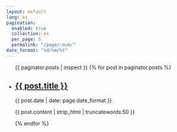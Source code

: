 ```yaml
---
layout: default
lang: es
pagination: 
  enabled: true
  collection: es
  per_page: 5
  permalink: "/page/:num/"
date_format: "%d/%m/%Y"
---
```


<ul>
    {{ paginator.posts | inspect }}
    {% for post in paginator.posts %}
        <li>
            <h2><a href="{{ post.url | prepend: site.baseurl | replace: '//', '/' }}">{{ post.title }}</a></h2>
            <time datetime="{{ post.date | date_to_xmlschema }}">{{ post.date | date: page.date_format }}</time>
            <p>{{ post.content | strip_html | truncatewords:50 }}</p>
        </li>
    {% endfor %}
</ul>
